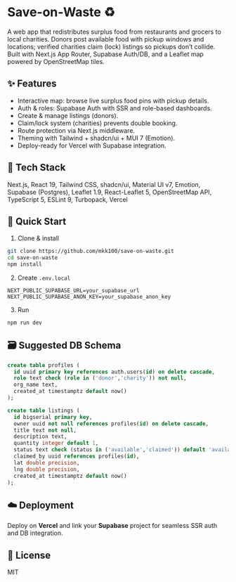 # Save-on-Waste ♻️
A web app that redistributes surplus food from restaurants and grocers to local charities. Donors post available food with pickup windows and locations; verified charities claim (lock) listings so pickups don’t collide. Built with Next.js App Router, Supabase Auth/DB, and a Leaflet map powered by OpenStreetMap tiles.

## ✨ Features
- Interactive map: browse live surplus food pins with pickup details.
- Auth & roles: Supabase Auth with SSR and role-based dashboards.
- Create & manage listings (donors).
- Claim/lock system (charities) prevents double booking.
- Route protection via Next.js middleware.
- Theming with Tailwind + shadcn/ui + MUI 7 (Emotion).
- Deploy-ready for Vercel with Supabase integration.

## 🧱 Tech Stack
Next.js, React 19, Tailwind CSS, shadcn/ui, Material UI v7, Emotion, Supabase (Postgres), Leaflet 1.9, React-Leaflet 5, OpenStreetMap API, TypeScript 5, ESLint 9, Turbopack, Vercel

## 🚀 Quick Start
1. Clone & install
```bash
git clone https://github.com/mkk100/save-on-waste.git
cd save-on-waste
npm install
```

2. Create `.env.local`
```
NEXT_PUBLIC_SUPABASE_URL=your_supabase_url
NEXT_PUBLIC_SUPABASE_ANON_KEY=your_supabase_anon_key
```

3. Run
```bash
npm run dev
```

## 🗃️ Suggested DB Schema
```sql
create table profiles (
  id uuid primary key references auth.users(id) on delete cascade,
  role text check (role in ('donor','charity')) not null,
  org_name text,
  created_at timestamptz default now()
);

create table listings (
  id bigserial primary key,
  owner uuid not null references profiles(id) on delete cascade,
  title text not null,
  description text,
  quantity integer default 1,
  status text check (status in ('available','claimed')) default 'available',
  claimed_by uuid references profiles(id),
  lat double precision,
  lng double precision,
  created_at timestamptz default now()
);
```

## ☁️ Deployment
Deploy on **Vercel** and link your **Supabase** project for seamless SSR auth and DB integration.

## 📜 License
MIT
